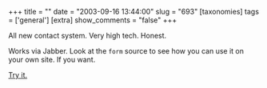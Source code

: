 +++
title = ""
date = "2003-09-16 13:44:00"
slug = "693"
[taxonomies]
tags = ['general']
[extra]
show_comments = "false"
+++

All new contact system. Very high tech. Honest.

Works via Jabber. Look at the `form` source to see how you can use it on your own site. If you want.

[Try it.](http://pipthepixie.tripod.com/contact "Contact me!")
